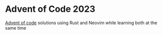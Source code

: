 # Advent of Code 2023
[Advent of code](https://adventofcode.com/2023) solutions
using Rust and Neovim while learning both at the same time
